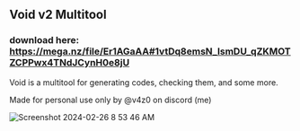 ## Void v2 Multitool
### download here: https://mega.nz/file/Er1AGaAA#1vtDq8emsN_IsmDU_qZKMOTZCPPwx4TNdJCynH0e8jU
Void is a multitool for generating codes, checking them, and some more.

Made for personal use only by @v4z0 on discord (me)

![Screenshot 2024-02-26 8 53 46 AM](https://github.com/0820x/void/assets/160771176/44042c51-2063-4600-8935-5e1d693ffc74)
